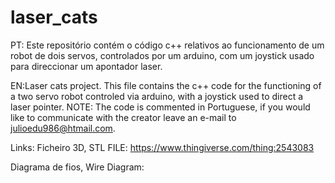 # laser_cats

PT: Este repositório contém o código c++ relativos ao funcionamento de um robot de dois servos, controlados por um arduino, com um joystick
usado para direccionar um apontador laser. 

EN:Laser cats project. This file contains the c++ code for the functioning of a two servo robot controled via arduino, with a joystick 
used to direct a laser pointer. NOTE: The code is commented in Portuguese, if you would like to communicate with the creator leave an
e-mail to julioedu986@htmail.com.


Links:
Ficheiro 3D, STL FILE:
https://www.thingiverse.com/thing:2543083

Diagrama de fios, Wire Diagram:
